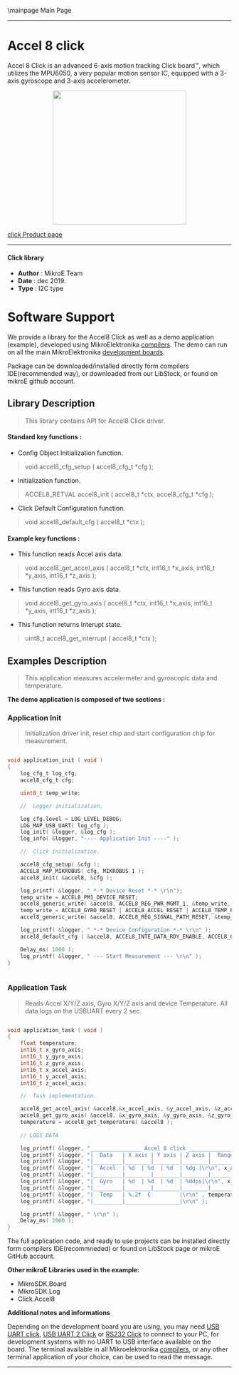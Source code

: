 \mainpage Main Page
 
 

---
# Accel 8 click

Accel 8 Click is an advanced 6-axis motion tracking Click board™, which utilizes the MPU6050, a very popular motion sensor IC, equipped with a 3-axis gyroscope and 3-axis accelerometer. 

<p align="center">
  <img src="http://download.mikroe.com/images/click_for_ide/accel8_click.png" height=300px>
</p>

[click Product page](<https://www.mikroe.com/accel-8-click>)

---


#### Click library 

- **Author**        : MikroE Team
- **Date**          : dec 2019.
- **Type**          : I2C type


# Software Support

We provide a library for the Accel8 Click 
as well as a demo application (example), developed using MikroElektronika 
[compilers](http://shop.mikroe.com/compilers). 
The demo can run on all the main MikroElektronika [development boards](http://shop.mikroe.com/development-boards).

Package can be downloaded/installed directly form compilers IDE(recommended way), or downloaded from our LibStock, or found on mikroE github account. 

## Library Description

> This library contains API for Accel8 Click driver.

#### Standard key functions :

- Config Object Initialization function.
> void accel8_cfg_setup ( accel8_cfg_t *cfg ); 
 
- Initialization function.
> ACCEL8_RETVAL accel8_init ( accel8_t *ctx, accel8_cfg_t *cfg );

- Click Default Configuration function.
> void accel8_default_cfg ( accel8_t *ctx );


#### Example key functions :

- This function reads Accel axis data.
> void accel8_get_accel_axis ( accel8_t *ctx, int16_t *x_axis, int16_t *y_axis, int16_t *z_axis );
 
- This function reads Gyro axis data.
> void accel8_get_gyro_axis ( accel8_t *ctx, int16_t *x_axis, int16_t *y_axis, int16_t *z_axis );

- This function returns Interupt state.
> uint8_t accel8_get_interrupt ( accel8_t *ctx );

## Examples Description

> This application measures accelermeter and gyroscopic data and temperature.

**The demo application is composed of two sections :**

### Application Init 

> Initialization driver init, reset chip and start configuration chip for measurement.
 
```c

void application_init ( void )
{
    log_cfg_t log_cfg;
    accel8_cfg_t cfg;

    uint8_t temp_write;

    //  Logger initialization.

    log_cfg.level = LOG_LEVEL_DEBUG;
    LOG_MAP_USB_UART( log_cfg );
    log_init( &logger, &log_cfg );
    log_info( &logger, "---- Application Init ----" );

    //  Click initialization.

    accel8_cfg_setup( &cfg );
    ACCEL8_MAP_MIKROBUS( cfg, MIKROBUS_1 );
    accel8_init( &accel8, &cfg );

    log_printf( &logger, " *-* Device Reset *-* \r\n");
    temp_write = ACCEL8_PM1_DEVICE_RESET;
    accel8_generic_write( &accel8, ACCEL8_REG_PWR_MGMT_1, &temp_write, 1 );
    temp_write = ACCEL8_GYRO_RESET | ACCEL8_ACCEL_RESET | ACCEL8_TEMP_RESET;
    accel8_generic_write( &accel8, ACCEL8_REG_SIGNAL_PATH_RESET, &temp_write, 1 );

    log_printf( &logger, " *-* Device Configuration *-* \r\n" );
    accel8_default_cfg ( &accel8, ACCEL8_INTE_DATA_RDY_ENABLE, ACCEL8_GYRO_CFG_FULL_SCALE_RANGE_250dbs, &range);

    Delay_ms( 1000 );
    log_printf( &logger, " --- Start Measurement --- \r\n" );
}
  
```

### Application Task

> Reads Accel X/Y/Z axis, Gyro X/Y/Z axis and device Temperature. 
> All data logs on the USBUART every 2 sec.

```c

void application_task ( void )
{   
    float temperature;
    int16_t x_gyro_axis;
    int16_t y_gyro_axis;
    int16_t z_gyro_axis;
    int16_t x_accel_axis;
    int16_t y_accel_axis;
    int16_t z_accel_axis;

    //  Task implementation.

    accel8_get_accel_axis( &accel8,&x_accel_axis, &y_accel_axis, &z_accel_axis );
    accel8_get_gyro_axis( &accel8, &x_gyro_axis, &y_gyro_axis, &z_gyro_axis );
    temperature = accel8_get_temperature( &accel8 );
    
    // LOGS DATA

    log_printf( &logger, "________________ Accel 8 click _________________\r\n" );
    log_printf( &logger, "|  Data   | X axis | Y axis | Z axis |  Range  |\r\n" );
    log_printf( &logger, "|_________|________|________|________|_________|\r\n" );
    log_printf( &logger, "|  Accel  | %d  | %d  | %d  | %dg |\r\n", x_accel_axis, y_accel_axis, z_accel_axis, accel_range );
    log_printf( &logger, "|_________|________|________|________|_________|\r\n" );
    log_printf( &logger, "|  Gyro   | %d  | %d  | %d  | %ddps|\r\n", x_gyro_axis, y_gyro_axis, z_gyro_axis, gyro_range );
    log_printf( &logger, "|_________|________|________|________|_________|\r\n" );
    log_printf( &logger, "|  Temp   | %.2f  C         |\r\n" , temperature);
    log_printf( &logger, "|_________|_________________|\r\n" );

    log_printf( &logger, " \r\n" );
    Delay_ms( 2000 );
}

```

The full application code, and ready to use projects can be  installed directly form compilers IDE(recommneded) or found on LibStock page or mikroE GitHub accaunt.

**Other mikroE Libraries used in the example:** 

- MikroSDK.Board
- MikroSDK.Log
- Click.Accel8

**Additional notes and informations**

Depending on the development board you are using, you may need 
[USB UART click](http://shop.mikroe.com/usb-uart-click), 
[USB UART 2 Click](http://shop.mikroe.com/usb-uart-2-click) or 
[RS232 Click](http://shop.mikroe.com/rs232-click) to connect to your PC, for 
development systems with no UART to USB interface available on the board. The 
terminal available in all Mikroelektronika 
[compilers](http://shop.mikroe.com/compilers), or any other terminal application 
of your choice, can be used to read the message.



---
